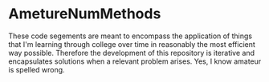 # AmetureNumMethods
These code segements are meant to encompass the application of things that I'm learning through college over time in reasonably the most efficient way possible.
Therefore the development of this repository is iterative and encapsulates solutions when a relevant problem arises.
Yes, I know amateur is spelled wrong.

